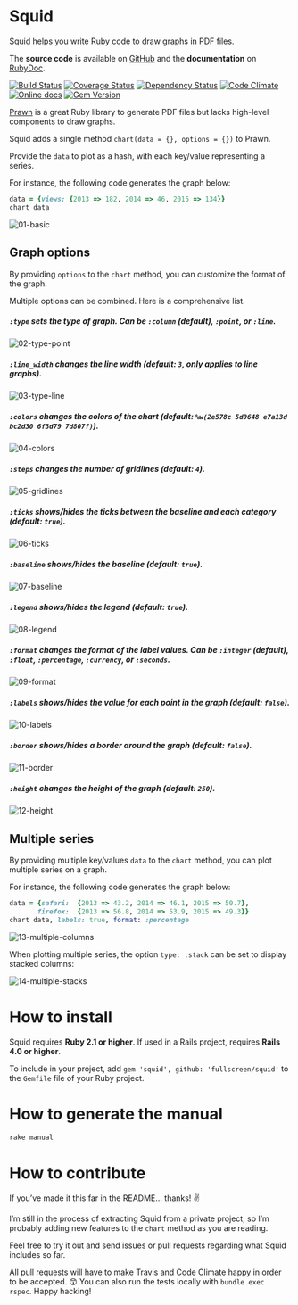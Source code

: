 Squid
=====

Squid helps you write Ruby code to draw graphs in PDF files.

The **source code** is available on [GitHub](https://github.com/Fullscreen/squid) and the **documentation** on [RubyDoc](http://www.rubydoc.info/gems/squid/frames).

[![Build Status](http://img.shields.io/travis/Fullscreen/squid/master.svg)](https://travis-ci.org/Fullscreen/squid)
[![Coverage Status](http://img.shields.io/coveralls/Fullscreen/squid/master.svg)](https://coveralls.io/r/Fullscreen/squid)
[![Dependency Status](http://img.shields.io/gemnasium/Fullscreen/squid.svg)](https://gemnasium.com/Fullscreen/squid)
[![Code Climate](http://img.shields.io/codeclimate/github/Fullscreen/squid.svg)](https://codeclimate.com/github/Fullscreen/squid)
[![Online docs](http://img.shields.io/badge/docs-✓-green.svg)](http://www.rubydoc.info/gems/squid/frames)
[![Gem Version](http://img.shields.io/gem/v/squid.svg)](http://rubygems.org/gems/squid)


[Prawn](http://prawnpdf.org) is a great Ruby library to generate PDF files
but lacks high-level components to draw graphs.

Squid adds a single method `chart(data = {}, options = {})` to Prawn.

Provide the `data` to plot as a hash, with each key/value representing a series.

For instance, the following code generates the graph below:

```ruby
data = {views: {2013 => 182, 2014 => 46, 2015 => 134}}
chart data
```

![01-basic](https://raw.githubusercontent.com/fullscreen/squid/master/examples/screenshots/readme_01.png "chart(data)")


Graph options
-------------

By providing `options` to the `chart` method, you can customize the format of the graph.

Multiple options can be combined. Here is a comprehensive list.

##### `:type` sets the type of graph. Can be `:column` (default), `:point`, or `:line`.

![02-type-point](https://raw.githubusercontent.com/fullscreen/squid/master/examples/screenshots/readme_02.png "chart(data, type: :point)")

##### `:line_width` changes the line width (default: `3`, only applies to line graphs).

![03-type-line](https://raw.githubusercontent.com/fullscreen/squid/master/examples/screenshots/readme_03.png "chart(data, type: :line, line_width: 10)")

##### `:colors` changes the colors of the chart (default: `%w(2e578c 5d9648 e7a13d bc2d30 6f3d79 7d807f)`).

![04-colors](https://raw.githubusercontent.com/fullscreen/squid/master/examples/screenshots/readme_04.png "chart(data, colors: ['5d9648'])")

##### `:steps` changes the number of gridlines (default: `4`).

![05-gridlines](https://raw.githubusercontent.com/fullscreen/squid/master/examples/screenshots/readme_05.png "chart(data, steps: 6)")

##### `:ticks` shows/hides the ticks between the baseline and each category (default: `true`).

![06-ticks](https://raw.githubusercontent.com/fullscreen/squid/master/examples/screenshots/readme_06.png "chart(data, ticks: false)")

##### `:baseline` shows/hides the baseline (default: `true`).

![07-baseline](https://raw.githubusercontent.com/fullscreen/squid/master/examples/screenshots/readme_07.png "chart(data, baseline: false)")

##### `:legend` shows/hides the legend (default: `true`).

![08-legend](https://raw.githubusercontent.com/fullscreen/squid/master/examples/screenshots/readme_08.png "chart(data, legend: false)")

##### `:format` changes the format of the label values. Can be `:integer` (default), `:float`, `:percentage`, `:currency`, or `:seconds`.

![09-format](https://raw.githubusercontent.com/fullscreen/squid/master/examples/screenshots/readme_09.png "chart(data, format: :percentage)")

##### `:labels` shows/hides the value for each point in the graph (default: `false`).

![10-labels](https://raw.githubusercontent.com/fullscreen/squid/master/examples/screenshots/readme_10.png "chart(data, labels: true)")

##### `:border` shows/hides a border around the graph (default: `false`).

![11-border](https://raw.githubusercontent.com/fullscreen/squid/master/examples/screenshots/readme_11.png "chart(data, border: true)")

##### `:height` changes the height of the graph (default: `250`).

![12-height](https://raw.githubusercontent.com/fullscreen/squid/master/examples/screenshots/readme_12.png "chart(data, height: 150)")

Multiple series
---------------

By providing multiple key/values `data` to the `chart` method, you can plot multiple series on a graph.

For instance, the following code generates the graph below:

```ruby
data = {safari:  {2013 => 43.2, 2014 => 46.1, 2015 => 50.7},
       firefox:  {2013 => 56.8, 2014 => 53.9, 2015 => 49.3}}
chart data, labels: true, format: :percentage
```

![13-multiple-columns](https://raw.githubusercontent.com/fullscreen/squid/master/examples/screenshots/readme_13.png "chart(data, labels: true, format: :percentage)")

When plotting multiple series, the option `type: :stack` can be set to display stacked columns:

![14-multiple-stacks](https://raw.githubusercontent.com/fullscreen/squid/master/examples/screenshots/readme_14.png "chart(data, type: :stack, format: :percentage)")

How to install
==============

Squid requires **Ruby 2.1 or higher**.
If used in a Rails project, requires **Rails 4.0 or higher**.

To include in your project, add `gem 'squid', github: 'fullscreen/squid'` to the `Gemfile` file of your Ruby project.

How to generate the manual
==========================

`rake manual`

How to contribute
=================

If you’ve made it this far in the README… thanks! :v:

I’m still in the process of extracting Squid from a private project, so
I’m probably adding new features to the `chart` method as you are reading.

Feel free to try it out and send issues or pull requests regarding what
Squid includes so far.

All pull requests will have to make Travis and Code Climate happy in order to be accepted. :kissing_smiling_eyes:
You can also run the tests locally with `bundle exec rspec`.
Happy hacking!